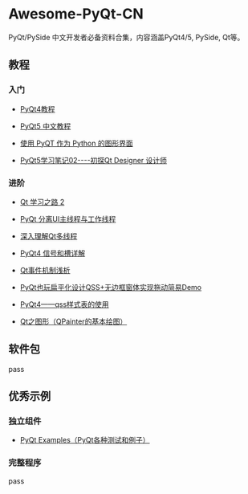 # Awesome-PyQt-CN

PyQt/PySide 中文开发者必备资料合集，内容涵盖PyQt4/5, PySide, Qt等。

## 教程

### 入门

+ [PyQt4教程](http://www.qaulau.com/books/PyQt4_Tutorial/index.html)
+ [PyQt5 中文教程](https://www.gitbook.com/book/maicss/pyqt5/details)

+ [使用 PyQT 作为 Python 的图形界面](http://hutaow.com/blog/2013/12/16/using-pyqt-as-graphical-interface-for-python/)
+ [PyQt5学习笔记02----初探Qt Designer 设计师](http://blog.csdn.net/a359680405/article/details/45098695)

### 进阶

+ [Qt 学习之路 2](https://www.devbean.net/category/qt-study-road-2/)

+ [PyQt 分离UI主线程与工作线程](http://blog.csdn.net/Mr_Zing/article/details/46945011)
+ [深入理解Qt多线程](http://blog.csdn.net/silangquan/article/details/17199169)
+ [PyQt4 信号和槽详解](https://www.linuxzen.com/pyqt4-xin-hao-he-cao-xiang-jie.html)
+ [Qt事件机制浅析](http://qimo601.iteye.com/blog/1407911)
+ [PyQt也玩扁平化设计QSS+无边框窗体实现拖动简易Demo](http://www.oschina.net/code/snippet_861229_37231)
+ [PyQt4——qss样式表的使用](http://bangz.me/archives/pyqt4-design-beautiful-ui-with-qss-stylesheet.html)
+ [Qt之图形（QPainter的基本绘图）](http://blog.csdn.net/liang19890820/article/details/51154216)

## 软件包

pass

## 优秀示例

### 独立组件

+ [PyQt Examples（PyQt各种测试和例子）](https://github.com/892768447/PyQt)

### 完整程序

pass